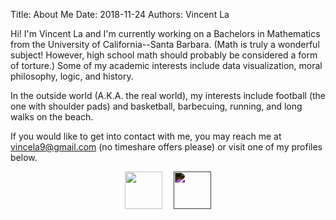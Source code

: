 Title: About Me
Date: 2018-11-24
Authors: Vincent La

Hi! I'm Vincent La and I'm currently working on a Bachelors in Mathematics from the University of California--Santa Barbara. (Math is truly a wonderful subject! However, high school math should probably be considered a form of torture.) Some of my academic interests include data visualization, moral philosophy, logic, and history.

In the outside world (A.K.A. the real world), my interests include football (the one with shoulder pads) and basketball, barbecuing, running, and long walks on the beach.

If you would like to get into contact with me, you may reach me at vincela9@gmail.com (no timeshare offers please) or visit one of my 
profiles below.

<p style="text-align: center">
    <a href="https://www.linkedin.com/in/vincent-la-sb"><img style="height: 60px; margin-right: 1em;" src="/theme/images/social-media/linkedin-box.png"></img></a>
    <a href="https://github.com/vincentlaucsb"><img style="height: 60px; filter: invert(100%);" src="/theme/images/social-media/mark-github.svg"></img></a>
</p>